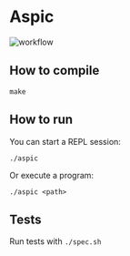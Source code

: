 # Aspic

![workflow](https://github.com/abodelot/aspic/actions/workflows/ci.yml/badge.svg)

## How to compile

    make

## How to run

You can start a REPL session:

    ./aspic

Or execute a program:

    ./aspic <path>

## Tests

Run tests with `./spec.sh`

